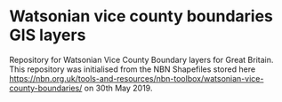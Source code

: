 # Watsonian vice county boundaries GIS layers
Repository for Watsonian Vice County Boundary layers for Great Britain. This repository was initialised from the NBN Shapefiles stored here https://nbn.org.uk/tools-and-resources/nbn-toolbox/watsonian-vice-county-boundaries/ on 30th May 2019.
